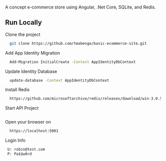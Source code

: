
A concept e-commerce store using Angular, .Net Core, SQLite, and Redis.


## Run Locally

Clone the project

```bash
  git clone https://github.com/tmabenge/basic-ecommerce-site.git
```

Add App Identity Migration 

```bash
  Add-Migration InitialCreate -Context AppIdentityDbContext
```

Update Identity Database 

```bash
  update-database -Context AppIdentityDbContext
```

Install Redis

```bash
  https://github.com/microsoftarchive/redis/releases/download/win-3.0.504/Redis-x64-3.0.504.msi
```

Start API Project

```bash
```

Open your browser on

```bash
  https://localhost:5001
```

Login Info

```bash
 U: robin@test.com
 P: Pa$$w0rd
```
